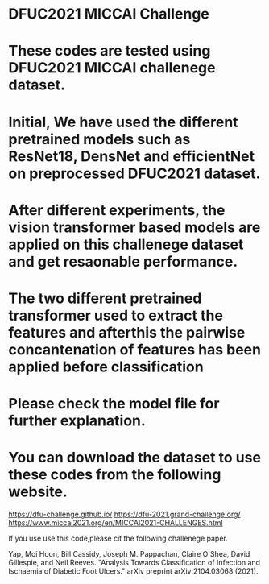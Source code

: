 # DFUC2021 MICCAI Challenge
# These codes are tested using DFUC2021 MICCAI challenege dataset.
# Initial, We have used the different pretrained models such as ResNet18, DensNet and efficientNet on preprocessed DFUC2021 dataset.
# After different experiments, the vision transformer based models are applied on this challenege dataset and get resaonable performance.
# The two different pretrained transformer used to extract the features and afterthis the pairwise concantenation of features has been applied before classification
# Please check the model file for further explanation.

# You can download the dataset to use these codes from the following website.

https://dfu-challenge.github.io/
https://dfu-2021.grand-challenge.org/
https://www.miccai2021.org/en/MICCAI2021-CHALLENGES.html

If you use use this code,please cit the following challenege paper.

Yap, Moi Hoon, Bill Cassidy, Joseph M. Pappachan, Claire O'Shea, David Gillespie, and Neil Reeves. 
"Analysis Towards Classification of Infection and Ischaemia of Diabetic Foot Ulcers." arXiv preprint arXiv:2104.03068 (2021).

